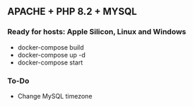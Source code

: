 ## APACHE + PHP 8.2 + MYSQL
### Ready for hosts: Apple Silicon, Linux and Windows

- docker-compose build
- docker-compose up -d
- docker-compose start


### To-Do
- Change MySQL timezone